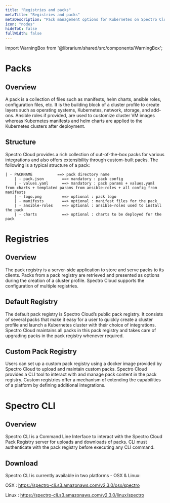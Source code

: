```yaml
---
title: "Registries and packs"
metaTitle: "Registries and packs"
metaDescription: "Pack management options for Kubernetes on Spectro Cloud. Use the built-in packs or BYO packs to make Kubernetes truly yours."
icon: "nodes"
hideToC: false
fullWidth: false
---
```


import WarningBox from '@librarium/shared/src/components/WarningBox';

# Packs

## Overview

A pack is a collection of files such as manifests, helm charts, ansible roles, configuration files, etc. It is the building block of a cluster profile to create layers such as operating systems, Kubernetes, network, storage, and add-ons.  Ansible roles if provided, are used to customize cluster VM images whereas Kubernetes manifests and helm charts are applied to the Kubernetes clusters after deployment.

## Structure

Spectro Cloud provides a rich collection of out-of-the-box packs for various integrations and also offers extensibility through custom-built packs. The following is a typical structure of a pack:

    | - PACKNAME           ==> pack directory name
        | - pack.json        ==> mandatory : pack config
        | - values.yaml      ==> mandatory : pack params + values.yaml from charts + templated params from ansible-roles + all config from manifests
        | - logo.png         ==> optional : pack logo
        | - manifests        ==> optional : manifest files for the pack
        | - ansible-roles    ==> optional : ansible-roles used to install the pack
        | - charts           ==> optional : charts to be deployed for the pack

# Registries

## Overview

The pack registry is a server-side application to store and serve packs to its clients. Packs from a pack registry are retrieved and presented as options during the creation of a cluster profile. Spectro Cloud supports the configuration of multiple registries.

## Default Registry

The default pack registry is Spectro Cloud’s public pack registry. It consists of several packs that make it easy for a user to quickly create a cluster profile and launch a Kubernetes cluster with their choice of integrations. Spectro Cloud maintains all packs in this pack registry and takes care of upgrading packs in the pack registry whenever required.

## Custom Pack Registry

Users can set up a custom pack registry using a docker image provided by Spectro Cloud to upload and maintain custom packs. Spectro Cloud provides a CLI tool to interact with and manage pack content in the pack registry. Custom registries offer a mechanism of extending the capabilities of a platform by defining additional integrations.

# Spectro CLI

## Overview

Spectro CLI is a Command Line Interface to interact with the Spectro Cloud Pack Registry server for uploads and downloads of packs. CLI must authenticate with the pack registry before executing any CLI command.

## Download

Spectro CLI is currently available in two platforms - OSX & Linux:

OSX     : https://spectro-cli.s3.amazonaws.com/v2.3.0/osx/spectro

Linux   : https://spectro-cli.s3.amazonaws.com/v2.3.0/linux/spectro
